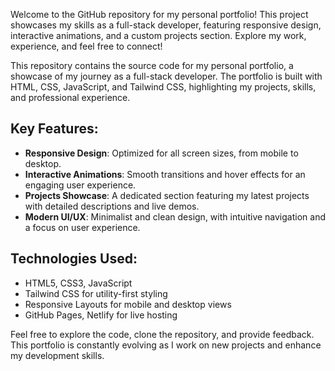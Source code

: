 Welcome to the GitHub repository for my personal portfolio! This project showcases my skills as a full-stack developer, featuring responsive design, interactive animations, and a custom projects section. Explore my work, experience, and feel free to connect!


This repository contains the source code for my personal portfolio, a showcase of my journey as a full-stack developer. The portfolio is built with HTML, CSS, JavaScript, and Tailwind CSS, highlighting my projects, skills, and professional experience.

## Key Features:
- **Responsive Design**: Optimized for all screen sizes, from mobile to desktop.
- **Interactive Animations**: Smooth transitions and hover effects for an engaging user experience.
- **Projects Showcase**: A dedicated section featuring my latest projects with detailed descriptions and live demos.
- **Modern UI/UX**: Minimalist and clean design, with intuitive navigation and a focus on user experience.

## Technologies Used:
- HTML5, CSS3, JavaScript
- Tailwind CSS for utility-first styling
- Responsive Layouts for mobile and desktop views
- GitHub Pages, Netlify for live hosting

Feel free to explore the code, clone the repository, and provide feedback. This portfolio is constantly evolving as I work on new projects and enhance my development skills.
